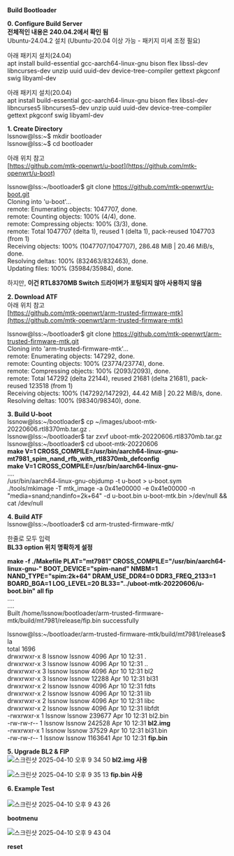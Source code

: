 **Build Bootloader**

**0\. Configure Build Server**  
**전체적인 내용은 240.04.2에서 확인 됨**  
Ubuntu-24.04.2 설치 (Ubuntu-20.04 이상 가능 \- 패키지 미세 조정 필요)

아래 패키지 설치(24.04)  
apt install build-essential gcc-aarch64-linux-gnu bison flex libssl-dev libncurses-dev unzip uuid uuid-dev device-tree-compiler gettext pkgconf swig libyaml-dev

아래 패키지 설치(20.04)  
apt install build-essential gcc-aarch64-linux-gnu bison flex libssl-dev libncurses5 libncurses5-dev unzip uuid uuid-dev device-tree-compiler gettext pkgconf swig libyaml-dev

**1\. Create Directory**  
lssnow@lss:\~$ mkdir bootloader  
lssnow@lss:\~$ cd bootloader

아래 위치 참고  
[https://github.com/mtk-openwrt/u-boot](https://github.com/mtk-openwrt/u-boot)

lssnow@lss:\~/bootloader$ git clone https://github.com/mtk-openwrt/u-boot.git  
Cloning into 'u-boot'...  
remote: Enumerating objects: 1047707, done.  
remote: Counting objects: 100% (4/4), done.  
remote: Compressing objects: 100% (3/3), done.  
remote: Total 1047707 (delta 1), reused 1 (delta 1), pack-reused 1047703 (from 1\)  
Receiving objects: 100% (1047707/1047707), 286.48 MiB | 20.46 MiB/s, done.  
Resolving deltas: 100% (832463/832463), done.  
Updating files: 100% (35984/35984), done.

하지만, **이건 RTL8370MB Switch 드라이버가 포팅되지 않아 사용하지 않음**

**2\. Download ATF**  
아래 위치 참고  
[https://github.com/mtk-openwrt/arm-trusted-firmware-mtk](https://github.com/mtk-openwrt/arm-trusted-firmware-mtk)

lssnow@lss:\~/bootloader$ git clone https://github.com/mtk-openwrt/arm-trusted-firmware-mtk.git  
Cloning into 'arm-trusted-firmware-mtk'...  
remote: Enumerating objects: 147292, done.  
remote: Counting objects: 100% (23774/23774), done.  
remote: Compressing objects: 100% (2093/2093), done.  
remote: Total 147292 (delta 22144), reused 21681 (delta 21681), pack-reused 123518 (from 1\)  
Receiving objects: 100% (147292/147292), 44.42 MiB | 20.22 MiB/s, done.  
Resolving deltas: 100% (98340/98340), done.

**3\. Build U-boot**  
lssnow@lss:\~/bootloader$ cp \~/images/uboot-mtk-20220606.rtl8370mb.tar.gz .  
lssnow@lss:\~/bootloader$ tar zxvf uboot-mtk-20220606.rtl8370mb.tar.gz  
lssnow@lss:\~/bootloader$ cd uboot-mtk-20220606  
**make V=1 CROSS\_COMPILE=/usr/bin/aarch64-linux-gnu- mt7981\_spim\_nand\_rfb\_with\_rtl8370mb\_defconfig**  
**make V=1 CROSS\_COMPILE=/usr/bin/aarch64-linux-gnu-**  
….  
 /usr/bin/aarch64-linux-gnu-objdump \-t u-boot \> u-boot.sym  
  ./tools/mkimage \-T mtk\_image \-a 0x41e00000 \-e 0x41e00000 \-n "media=snand;nandinfo=2k+64" \-d u-boot.bin u-boot-mtk.bin \>/dev/null  && cat /dev/null

**4\. Build ATF**  
lssnow@lss:\~/bootloader$ cd arm-trusted-firmware-mtk/

한줄로 모두 입력  
**BL33 option 위치 명확하게 설정**

**make \-f ./Makefile PLAT="mt7981" CROSS\_COMPILE="/usr/bin/aarch64-linux-gnu-" BOOT\_DEVICE="spim-nand" NMBM=1 NAND\_TYPE="spim:2k+64" DRAM\_USE\_DDR4=0 DDR3\_FREQ\_2133=1 BOARD\_BGA=1 LOG\_LEVEL=20 BL33="../uboot-mtk-20220606/u-boot.bin"  all fip**  
….  
….  
Built /home/lssnow/bootloader/arm-trusted-firmware-mtk/build/mt7981/release/fip.bin successfully

lssnow@lss:\~/bootloader/arm-trusted-firmware-mtk/build/mt7981/release$ la  
total 1696  
drwxrwxr-x 8 lssnow lssnow    4096 Apr 10 12:31 .  
drwxrwxr-x 3 lssnow lssnow    4096 Apr 10 12:31 ..  
drwxrwxr-x 3 lssnow lssnow    4096 Apr 10 12:31 bl2  
drwxrwxr-x 3 lssnow lssnow   12288 Apr 10 12:31 bl31  
drwxrwxr-x 2 lssnow lssnow    4096 Apr 10 12:31 fdts  
drwxrwxr-x 2 lssnow lssnow    4096 Apr 10 12:31 lib  
drwxrwxr-x 2 lssnow lssnow    4096 Apr 10 12:31 libc  
drwxrwxr-x 2 lssnow lssnow    4096 Apr 10 12:31 libfdt  
\-rwxrwxr-x 1 lssnow lssnow  239677 Apr 10 12:31 bl2.bin  
\-rw-rw-r-- 1 lssnow lssnow  242528 Apr 10 12:31 **bl2.img**  
\-rwxrwxr-x 1 lssnow lssnow   37529 Apr 10 12:31 bl31.bin  
\-rw-rw-r-- 1 lssnow lssnow 1163641 Apr 10 12:31 **fip.bin**

**5\. Upgrade BL2 & FIP**  
 ![스크린샷 2025-04-10 오후 9 34 50](https://github.com/user-attachments/assets/6afdc4c9-e415-4feb-84cc-644c5370ef7f)
**bl2.img 사용**

![스크린샷 2025-04-10 오후 9 35 13](https://github.com/user-attachments/assets/8304825a-a58a-4b3d-ace5-1f8a9b5bd5f6)
**fip.bin 사용**

**6\. Example Test**  
   
![스크린샷 2025-04-10 오후 9 43 26](https://github.com/user-attachments/assets/a8516923-90ee-4484-9646-c9aa7bfb02fe)

**bootmenu**

![스크린샷 2025-04-10 오후 9 43 04](https://github.com/user-attachments/assets/2489f93f-1636-42e5-b709-011d8c8f5ab9)

**reset**
